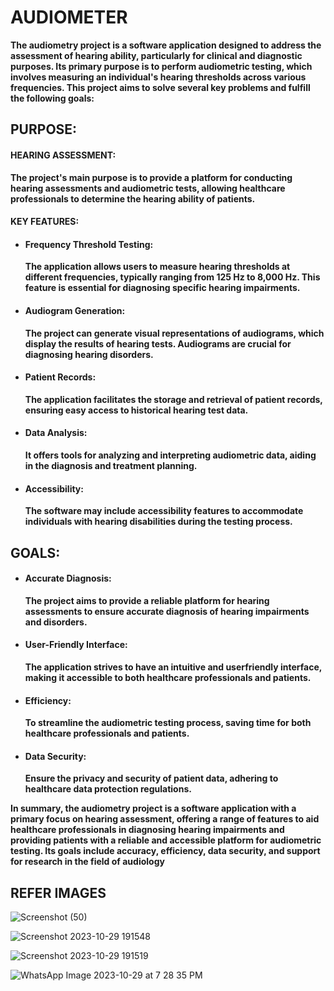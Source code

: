 # AUDIOMETER
**The audiometry project is a software application designed to address the assessment
of hearing ability, particularly for clinical and diagnostic purposes. Its primary
purpose is to perform audiometric testing, which involves measuring an individual's
hearing thresholds across various frequencies. This project aims to solve several key
problems and fulfill the following goals:**
## PURPOSE:
#### HEARING ASSESSMENT:
**The project's main purpose is to provide a platform for
conducting hearing assessments and audiometric tests, allowing healthcare
professionals to determine the hearing ability of patients.**

#### KEY FEATURES: 
* #### Frequency Threshold Testing:
  **The application allows users to measure hearing
thresholds at different frequencies, typically ranging from 125 Hz to 8,000 Hz.
This feature is essential for diagnosing specific hearing impairments.**
* #### Audiogram Generation:
  **The project can generate visual representations of
audiograms, which display the results of hearing tests. Audiograms are crucial
for diagnosing hearing disorders.**
* #### Patient Records:
  **The application facilitates the storage and retrieval of patient
records, ensuring easy access to historical hearing test data.**
* #### Data Analysis:
  **It offers tools for analyzing and interpreting audiometric data,
aiding in the diagnosis and treatment planning.**
* #### Accessibility: 
  **The software may include accessibility features to accommodate
individuals with hearing disabilities during the testing process.**
## GOALS: 
* #### Accurate Diagnosis:
  **The project aims to provide a reliable platform for hearing
assessments to ensure accurate diagnosis of hearing impairments and
disorders.**
* #### User-Friendly Interface:
  **The application strives to have an intuitive and userfriendly interface, making it accessible to both healthcare professionals and
patients.**
* #### Efficiency:
  **To streamline the audiometric testing process, saving time for both
healthcare professionals and patients.**
* #### Data Security:
  **Ensure the privacy and security of patient data, adhering to
healthcare data protection regulations.**

**In summary, the audiometry project is a software application with a primary focus on
hearing assessment, offering a range of features to aid healthcare professionals in
diagnosing hearing impairments and providing patients with a reliable and accessible
platform for audiometric testing. Its goals include accuracy, efficiency, data security,
and support for research in the field of audiology**


## REFER IMAGES


![Screenshot (50)](https://github.com/YashShukla925/Audiometer/assets/120268919/e151e75b-4dbb-4959-b9d7-a9563bb9f59a)



![Screenshot 2023-10-29 191548](https://github.com/YashShukla925/Audiometer/assets/120268919/6e237e67-ff46-436a-9b48-fc3557344701)



![Screenshot 2023-10-29 191519](https://github.com/YashShukla925/Audiometer/assets/120268919/bcb2643a-2078-4974-bcb7-a0cbe50f7aa8)




![WhatsApp Image 2023-10-29 at 7 28 35 PM](https://github.com/YashShukla925/Audiometer/assets/120268919/2a463361-b7af-43ab-ace0-6887141ec41d)

